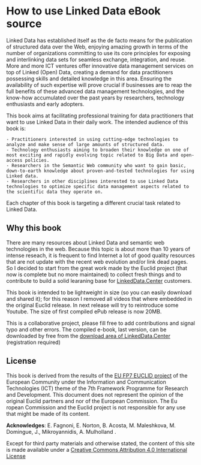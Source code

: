 # How to use Linked Data eBook source

Linked Data has established itself as the de facto means for the publication of structured data over the Web, enjoying amazing growth in terms of the number of organizations committing to use its core principles for exposing and interlinking data sets for seamless exchange, integration, and reuse. More and more ICT ventures offer innovative data management services on top of Linked (Open) Data, creating a demand for data practitioners possessing skills and detailed knowledge in this area. Ensuring the availability of such expertise will prove crucial if businesses are to reap the full benefits of these advanced data management technologies, and the know-how accumulated over the past years by researchers, technology enthusiasts and early adopters.

This book aims at facilitating professional training for data practitioners that want to use Linked Data in their daily work. The intended audience of this book is:

    - Practitioners interested in using cutting-edge technologies to analyze and make sense of large amounts of structured data.
    - Technology enthusiasts aiming to broaden their knowledge on one of most exciting and rapidly evolving topic related to Big Data and open-access policies.
    - Researchers in the Semantic Web community who want to gain basic, down-to-earth knowledge about proven-and-tested technologies for using Linked data.
    - Researchers in other disciplines interested to use Linked Data technologies to optimize specific data management aspects related to the scientific data they operate on.
    
Each chapter of this book is targeting a different crucial task related to Linked Data.

## Why this book
There are many resources about Linked Data and semantic web technologies in the web. Because this topic is about more than 10 years of intense reseach, it is frequent to find Internet a lot of good quality resources that are not update with the recent web evolution and/or link dead pages. So I decided to start from the great work made by the Euclid project (that now is complete but no more maintained) to collect fresh things and to contribute to build a solid learaning base for [LinkedData.Center](http://LinkedData.Center) customers.

This book is intended to be lightweight in size (so you can easily download and shared it); for this reason I removed all videos that where embedded in the original Euclid release. In next release will try to reintroduce some Youtube. The size of first compiled ePub release is now 20MB.

This is a collaborative project, please fill free to add contributions and signal typo and other errors. The  compiled e-book, last version,  can be downloaded by free from the [download area of LinkedData.Center](http://subscriptions.linkeddata.center/downloads) (registration required)

## License
This book is derived from the results of the [EU FP7 EUCLID project](http://euclid-project.eu/) of the European Community under the Information and Communication Technologies (ICT) theme of the 7th Framework Programme for Research and Development. This document does not represent the opinion of the original Euclid partners and nor of the European Commission. The Eu ropean Commission and the Euclid project is not responsible for any use that might be made of its content.

**Acknowledges**: E. Fagnoni, E. Norton, B. Acosta, M. Maleshkova, M. Domingue, J., Mikroyannidis, A. Mulholland .</p>

Except for third party materials and otherwise stated, the content of this site is made available under a [Creative Commons Attribution 4.0 International License](http://creativecommons.org/licenses/by/4.0/)
